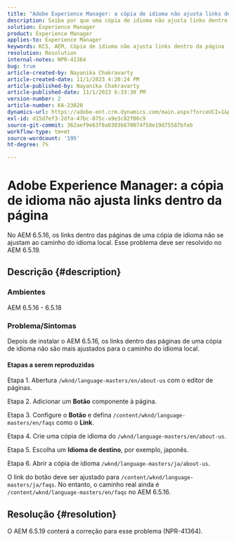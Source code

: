 ```yaml
---
title: "Adobe Experience Manager: a cópia de idioma não ajusta links dentro da página"
description: Saiba por que uma cópia de idioma não ajusta links dentro da página no Experience Manager.
solution: Experience Manager
product: Experience Manager
applies-to: Experience Manager
keywords: KCS, AEM, Cópia de idioma não ajusta links dentro da página
resolution: Resolution
internal-notes: NPR-41364
bug: true
article-created-by: Nayanika Chakravarty
article-created-date: 11/1/2023 4:20:24 PM
article-published-by: Nayanika Chakravarty
article-published-date: 11/1/2023 6:33:30 PM
version-number: 2
article-number: KA-23020
dynamics-url: https://adobe-ent.crm.dynamics.com/main.aspx?forceUCI=1&pagetype=entityrecord&etn=knowledgearticle&id=4438a28e-d278-ee11-8179-6045bd0065f9
exl-id: d15d7ef3-2dfa-47bc-875c-a9e3c82f06c9
source-git-commit: 362aef9e63f8a0303b670074f58e19d75587bfeb
workflow-type: tm+mt
source-wordcount: '195'
ht-degree: 7%

---
```


# Adobe Experience Manager: a cópia de idioma não ajusta links dentro da página


No AEM 6.5.16, os links dentro das páginas de uma cópia de idioma não se ajustam ao caminho do idioma local. Esse problema deve ser resolvido no AEM 6.5.19.

## Descrição {#description}


### <b>Ambientes</b>

AEM 6.5.16 - 6.5.18

### Problema/Sintomas

Depois de instalar o AEM 6.5.16, os links dentro das páginas de uma cópia de idioma não são mais ajustados para o caminho do idioma local.

#### Etapas a serem reproduzidas

Etapa 1. Abertura `/wknd/language-masters/en/about-us` com o editor de páginas.

Etapa 2. Adicionar um <b>Botão</b> componente à página.

Etapa 3. Configure o <b>Botão</b> e defina `/content/wknd/language-masters/en/faqs` como o <b>Link</b>.

Etapa 4. Crie uma cópia de idioma do `/wknd/language-masters/en/about-us`.

Etapa 5. Escolha um <b>Idioma de destino</b>, por exemplo, japonês.

Etapa 6. Abrir a cópia de idioma `/wknd/language-masters/ja/about-us`.

O link do botão deve ser ajustado para `/content/wknd/language-masters/ja/faqs`. No entanto, o caminho real ainda é `/content/wknd/language-masters/en/faqs` no AEM 6.5.16.


## Resolução {#resolution}


O AEM 6.5.19 conterá a correção para esse problema (NPR-41364).
